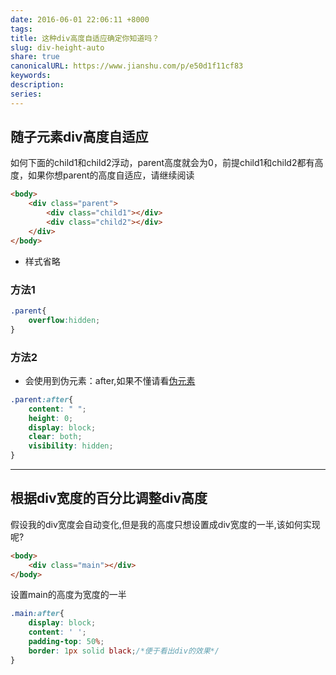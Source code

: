 ```yaml
---  
date: 2016-06-01 22:06:11 +8000  
tags:   
title: 这种div高度自适应确定你知道吗？  
slug: div-height-auto  
share: true  
canonicalURL: https://www.jianshu.com/p/e50d1f11cf83  
keywords:   
description:   
series:   
---  
```

  
## 随子元素div高度自适应  
  
如何下面的child1和child2浮动，parent高度就会为0，前提child1和child2都有高度，如果你想parent的高度自适应，请继续阅读  
  
```html  
<body>  
	<div class="parent">  
		<div class="child1"></div>  
		<div class="child2"></div>  
	</div>  
</body>  
```  
* 样式省略  
### 方法1  
```css  
.parent{  
	overflow:hidden;  
}  
```  
### 方法2  
* 会使用到伪元素：after,如果不懂请看[伪元素](http://www.jianshu.com/p/12f83956b231)  
```css  
.parent:after{  
	content: " ";  
	height: 0;  
	display: block;  
	clear: both;  
	visibility: hidden;  
}  
```  
  
***  
  
## 根据div宽度的百分比调整div高度  
  
假设我的div宽度会自动变化,但是我的高度只想设置成div宽度的一半,该如何实现呢?  
  
  
```html  
<body>  
	<div class="main"></div>  
</body>  
```  
  
设置main的高度为宽度的一半  
  
```css  
.main:after{  
	display: block;  
	content: ' ';  
	padding-top: 50%;  
	border: 1px solid black;/*便于看出div的效果*/  
}  
		  
```